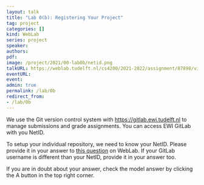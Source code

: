 ```yaml
---
layout: talk
title: "Lab 0(b): Registering Your Project"
tag: project
categories: []
kind: WebLab
series: project
speaker:
authors:
pdf:
image: /project/2021/00-lab0b/netid.png
talkURL: https://weblab.tudelft.nl/cs4200/2021-2022/assignment/87898/view
eventURL:
event:
admin: true
permalink: /lab/0b
redirect_from:
- /lab/0b
---
```


We use the Git version control system with https://gitlab.ewi.tudelft.nl to manage submissions and grade assignments. You can access EWI GitLab with you NetID.

To setup your individual repository, we need to know your NetID. Please provide it in your answer to [this question](https://weblab.tudelft.nl/cs4200/2021-2022/assignment/87898/view) on WebLab. If your GitLab username is different than your NetID, provide it in your answer too.

If you are in doubt about your answer, check the model answer by clicking the A button in the top right corner.
